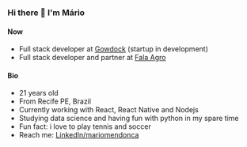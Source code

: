 ### Hi there 👋 I'm Mário

#### Now 
- Full stack developer at <a href="https://gowdock.com" target="blank">Gowdock</a> (startup in development)
- Full stack developer and partner at <a href="https://falaagro.com/" target="blank">Fala Agro</a>

#### Bio
- 21 years old
- From Recife PE, Brazil
- Currently working with React, React Native and Nodejs 
- Studying data science and having fun with python in my spare time
- Fun fact: i love to play tennis and soccer
- Reach me: <a href="https://www.linkedin.com/in/mariommendonca/" target="blank">LinkedIn/mariomendonca</a>
